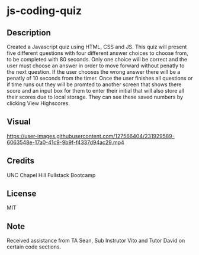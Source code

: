 # js-coding-quiz

## Description 

Created a Javascript quiz using HTML, CSS and JS. This quiz will present five different questions with four different answer choices to choose from, to be completed with 80 seconds. Only one choice will be correct and the user must choose an answer in order to move forward without penatly to the next question. If the user chooses the wrong answer there will be a penatly of 10 seconds from the timer. Once the user finishes all questions or if time runs out they will be promted to another screen that shows there score and an input box for them to enter their initial that will also store all their scores due to local storage. They can see these saved numbers by clicking View Highscores. 

## Visual 

https://user-images.githubusercontent.com/127566404/231929589-6063548e-17a0-41c9-9b9f-f4337d94ac29.mp4

## Credits

UNC Chapel Hill Fullstack Bootcamp

## License

MIT

## Note 
Received assistance from TA Sean, Sub Instrutor Vito and Tutor David on certain code sections.
